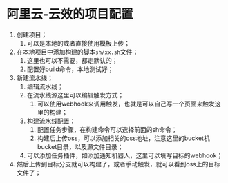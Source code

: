 # 阿里云-云效的项目配置

1. 创建项目；
   1. 可以是本地的或者直接使用模板上传；
2. 在本地项目中添加构建的脚本`sh/xx.sh`文件；
   1. 这里也可以不需要，都走默认的；
   2. 配置好build命令，本地测试好；
3. 新建流水线；
   1. 编辑流水线；
   2. 在流水线源这里可以编辑触发方式；
      1. 可以使用webhook来调用触发，也就是可以自己写一个页面来触发这里的构建；
   3. 构建流水线配置：
      1. 配置任务步骤，在构建命令可以选择前面的sh命令；
      2. 构建后上传oss，可以添加相关的oss地址，注意这里的bucket机bucket目录，以及源文件目录；
   4. 可以添加任务插件，如添加通知机器人，这里可以填写目标的webhook；
4. 然后上传到目标分支就可以构建了，或者手动触发，就可以看到oss上的目标文件了；

